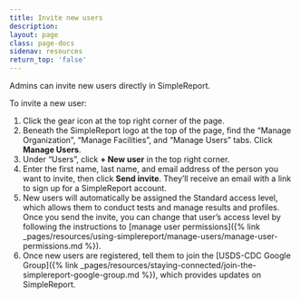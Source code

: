 ```yaml
---
title: Invite new users
description:
layout: page
class: page-docs
sidenav: resources
return_top: 'false'
---
```


Admins can invite new users directly in SimpleReport.

To invite a new user:
1. Click the gear icon at the top right corner of the page.
2. Beneath the SimpleReport logo at the top of the page, find the “Manage Organization”, “Manage Facilities”, and “Manage Users” tabs. Click **Manage Users**.
3. Under “Users”, click **+ New user** in the top right corner.
4. Enter the first name, last name, and email address of the person you want to invite, then click **Send invite**. They’ll receive an email with a link to sign up for a SimpleReport account.
5. New users will automatically be assigned the Standard access level, which allows them to conduct tests and manage results and profiles. Once you send the invite, you can change that user’s access level by following the instructions to [manage user permissions]({% link _pages/resources/using-simplereport/manage-users/manage-user-permissions.md %}).
6. Once new users are registered, tell them to join the [USDS-CDC Google Group]({% link _pages/resources/staying-connected/join-the-simplereport-google-group.md %}), which provides updates on SimpleReport.